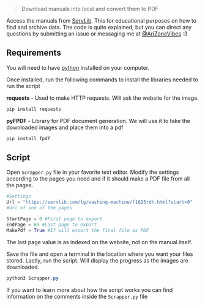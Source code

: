 > Download manuals into local and convert them to PDF

Access the manuals from [ServLib](servlib.com).
This for educational purposes on how to find and archive data. The code is quite explained, but you can direct any questions by submitting an issue or messaging me at [@AriZoneVibes](https://twitter.com/AriZoneVibes) :3

Requirements
------------

You will need to have [python](https://docs.microsoft.com/en-us/windows/python/beginners) installed on your computer.

Once installed, run the following commands to install the libraries needed to run the script

**requests** - Used to make HTTP requests. Will ask the website for the image.

```py
pip install requests
```

**pyFPDF** \- Library for PDF document generation. We will use it to take the downloaded images and place them into a pdf

```py
pip install fpdf
```

Script
------

Open `Scrapper.py` file in your favorite text editor. Modify the settings according to the pages you need and if it should make a PDF file from all the pages.

```py
#Settings
Url = "https://servlib.com/lg/washing-machine/f1695rdh.html?start=0"
#Url of one of the pages

StartPage = 0 #First page to export
EndPage = 69 #Last page to export
MakePdf = True #If will export the final file as PDF
```

The last page value is as indexed on the website, not on the manual itself.

Save the file and open a terminal in the location where you want your files stored. Lastly, run the script. Will display the progress as the images are downloaded.

```powershell
python3 Scrapper.py
```

If you want to learn more about how the script works you can find information on the comments inside the `Scrapper.py` file
